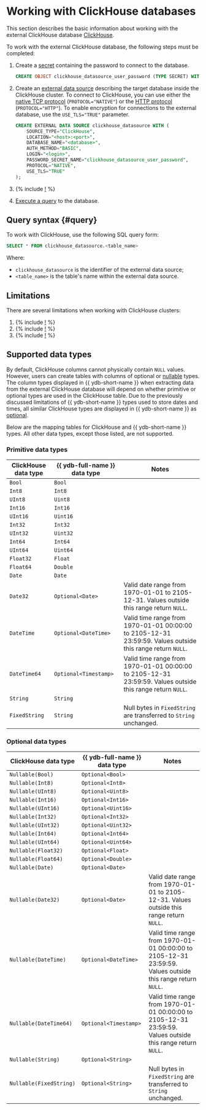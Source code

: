 # Working with ClickHouse databases

This section describes the basic information about working with the external ClickHouse database [ClickHouse](https://clickhouse.com).

To work with the external ClickHouse database, the following steps must be completed:

1. Create a [secret](../datamodel/secrets.md) containing the password to connect to the database.

    ```sql
    CREATE OBJECT clickhouse_datasource_user_password (TYPE SECRET) WITH (value = "<password>");
    ```

2. Create an [external data source](../datamodel/external_data_source.md) describing the target database inside the ClickHouse cluster. To connect to ClickHouse, you can use either the [native TCP protocol](https://clickhouse.com/docs/en/interfaces/tcp) (`PROTOCOL="NATIVE"`) or the [HTTP protocol](https://clickhouse.com/docs/en/interfaces/http) (`PROTOCOL="HTTP"`). To enable encryption for connections to the external database, use the `USE_TLS="TRUE"` parameter.

    ```sql
    CREATE EXTERNAL DATA SOURCE clickhouse_datasource WITH (
        SOURCE_TYPE="ClickHouse",
        LOCATION="<host>:<port>",
        DATABASE_NAME="<database>",
        AUTH_METHOD="BASIC",
        LOGIN="<login>",
        PASSWORD_SECRET_NAME="clickhouse_datasource_user_password",
        PROTOCOL="NATIVE",
        USE_TLS="TRUE"
    );
    ```

3. {% include [!](_includes/connector_deployment.md) %}
4. [Execute a query](#query) to the database.

## Query syntax {#query}

To work with ClickHouse, use the following SQL query form:

```sql
SELECT * FROM clickhouse_datasource.<table_name>
```

Where:

- `clickhouse_datasource` is the identifier of the external data source;
- `<table_name>` is the table's name within the external data source.

## Limitations

There are several limitations when working with ClickHouse clusters:

1. {% include [!](_includes/supported_requests.md) %}
1. {% include [!](_includes/datetime_limits.md) %}
1. {% include [!](_includes/predicate_pushdown.md) %}

## Supported data types

By default, ClickHouse columns cannot physically contain `NULL` values. However, users can create tables with columns of optional or [nullable](https://clickhouse.com/docs/en/sql-reference/data-types/nullable) types. The column types displayed in {{ ydb-short-name }} when extracting data from the external ClickHouse database will depend on whether primitive or optional types are used in the ClickHouse table. Due to the previously discussed limitations of {{ ydb-short-name }} types used to store dates and times, all similar ClickHouse types are displayed in {{ ydb-short-name }} as [optional](../../yql/reference/types/optional.md).

Below are the mapping tables for ClickHouse and {{ ydb-short-name }} types. All other data types, except those listed, are not supported.

### Primitive data types

|ClickHouse data type|{{ ydb-full-name }} data type|Notes|
|---|----|------|
|`Bool`|`Bool`||
|`Int8`|`Int8`||
|`UInt8`|`Uint8`||
|`Int16`|`Int16`||
|`UInt16`|`Uint16`||
|`Int32`|`Int32`||
|`UInt32`|`Uint32`||
|`Int64`|`Int64`||
|`UInt64`|`Uint64`||
|`Float32`|`Float`||
|`Float64`|`Double`||
|`Date`|`Date`||
|`Date32`|`Optional<Date>`|Valid date range from 1970-01-01 to 2105-12-31. Values outside this range return `NULL`.|
|`DateTime`|`Optional<DateTime>`|Valid time range from 1970-01-01 00:00:00 to 2105-12-31 23:59:59. Values outside this range return `NULL`.|
|`DateTime64`|`Optional<Timestamp>`|Valid time range from 1970-01-01 00:00:00 to 2105-12-31 23:59:59. Values outside this range return `NULL`.|
|`String`|`String`||
|`FixedString`|`String`|Null bytes in `FixedString` are transferred to `String` unchanged.|

### Optional data types

|ClickHouse data type|{{ ydb-full-name }} data type|Notes|
|---|----|------|
|`Nullable(Bool)`|`Optional<Bool>`||
|`Nullable(Int8)`|`Optional<Int8>`||
|`Nullable(UInt8)`|`Optional<Uint8>`||
|`Nullable(Int16)`|`Optional<Int16>`||
|`Nullable(UInt16)`|`Optional<Uint16>`||
|`Nullable(Int32)`|`Optional<Int32>`||
|`Nullable(UInt32)`|`Optional<Uint32>`||
|`Nullable(Int64)`|`Optional<Int64>`||
|`Nullable(UInt64)`|`Optional<Uint64>`||
|`Nullable(Float32)`|`Optional<Float>`||
|`Nullable(Float64)`|`Optional<Double>`||
|`Nullable(Date)`|`Optional<Date>`||
|`Nullable(Date32)`|`Optional<Date>`|Valid date range from 1970-01-01 to 2105-12-31. Values outside this range return `NULL`.|
|`Nullable(DateTime)`|`Optional<DateTime>`|Valid time range from 1970-01-01 00:00:00 to 2105-12-31 23:59:59. Values outside this range return `NULL`.|
|`Nullable(DateTime64)`|`Optional<Timestamp>`|Valid time range from 1970-01-01 00:00:00 to 2105-12-31 23:59:59. Values outside this range return `NULL`.|
|`Nullable(String)`|`Optional<String>`||
|`Nullable(FixedString)`|`Optional<String>`|Null bytes in `FixedString` are transferred to `String` unchanged.|
